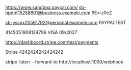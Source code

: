 https://www.sandbox.paypal.com/
sb-hpdpf15258801@business.example.com
9E=:z0eZ


sb-yscvx20591792@personal.example.com
PAYPALTEST

4145051908124796
VISA
09/2027

https://dashboard.stripe.com/test/payments

Stripe
4242424242424242

stripe listen --forward-to http://localhost:1000/webhook

